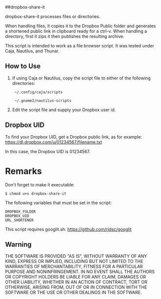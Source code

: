 ##dropbox-share-it


dropbox-share-it processes files or directories.

When handling files, it copies it to the Dropbox Public folder and generates a shortened public link in clipboard ready for a ctrl-v. When handling a directory, first it zips it then publishes the resulting archive.

This script is intended to work as a file browser script. It was tested under Caja, Nautilus, and Thunar.

## How to Use

1. If using Caja or Nautilus, copy the script file to either of the following directories:

        ~/.config/caja/scripts
    
        ~/.gnome2/nautilus-scripts

2. Edit the script file and supply your Dropbox user id. 


## Dropbox UID

To find your Dropbox UID, get a Dropbox public link, as for example:
    https://dl.dropbox.com/u/01234567/filename.txt

In this case, the Dropbox UID is 01234567.

Remarks
=======

Don't forget to make it executable:

    $ chmod u+x dropbox-share-it

The following variables that must be set in the script:

    DROPBOX_FOLDER
    DROPBOX_UID
    URL_SHORTENER

This script requires googlit.sh: https://github.com/rjdsc/googlit

## Warning

THE SOFTWARE IS PROVIDED "AS IS", WITHOUT WARRANTY OF ANY KIND, EXPRESS OR IMPLIED, INCLUDING BUT NOT LIMITED TO THE WARRANTIES OF MERCHANTABILITY, FITNESS FOR A PARTICULAR PURPOSE AND NONINFRINGEMENT. IN NO EVENT SHALL THE AUTHORS OR COPYRIGHT HOLDERS BE LIABLE FOR ANY CLAIM, DAMAGES OR OTHER LIABILITY, WHETHER IN AN ACTION OF CONTRACT, TORT OR OTHERWISE, ARISING FROM, OUT OF OR IN CONNECTION WITH THE SOFTWARE OR THE USE OR OTHER DEALINGS IN THE SOFTWARE.
